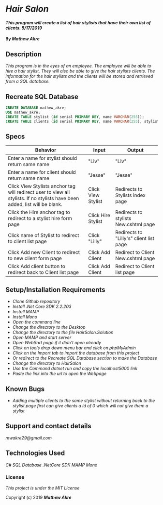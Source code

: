 # _Hair Salon_

#### _This program will create a list of hair stylists that have their own list of clients. 5/17/2019_

#### By _**Mathew Akre**_

## Description

_This program is in the eyes of an employee. The employee will be able to hire a hair stylist. They will also be able to give the hair stylists clients. The information for the hair stylists and the clients will be stored and retrieved from a SQL database._

## Recreate SQL Database
```sql
CREATE DATABASE mathew_akre;
USE mathew_akre;
CREATE TABLE stylist (id serial PRIMARY KEY, name VARCHAR(255));
CREATE TABLE clients (id serial PRIMARY KEY, name VARCHAR(255), stylist_id INT(11));
```

## Specs
|Behavior|Input|Output|
|-|-|-|
|Enter a name for stylist should return same name|"Liv"|"Liv"|
|Enter a name for client should return same name|"Jesse"|"Jesse"|
|Click View Stylists anchor tag will redirect user to view all stylists. If no stylists have been added, list will be blank. |Click View Stylist|Redirects to Stylists index page|
|Click the Hire anchor tag to redirect to a stylist hire form page|Click Hire Stylist|Redirects to stylists New.cshtml page|
|Click name of Stylist to redirect to client list page|Click "Lilly"|Redirects to "Lilly's" client list page|
|Click Add new Client to redirect to new client form page|Click Add Client|Redirect to Client New.cshtml page|
|Click Add client button to redirect back to Client list page|Click Add Client|Redirect to Client list page|



## Setup/Installation Requirements

* _Clone Github repository_
* _Install .Net Core SDK 2.2.203_
* _Install MAMP_
* _Install Mono_
* _Open the command line_
* _Change the directory to the Desktop_
* _Change the directory to the file HairSalon.Solution_
* _Open MAMP and start server_
* _Open WebSart page if it didn't open already_
* _Click on tools drop down menu bar and click on phpMyAdmin_
* _Click on the Import tab to import the database from this project_
* _Or redirect to the Recreate SQL Database section to make the Database_
* _Change the directory to HairSalon_
* _Use the Command dotnet run and copy the localhost5000 link_
* _Paste the link into the url to open the Webpage_

## Known Bugs
* _Adding multiple clients to the same stylist without returning back to the stylist page first can give clients a id of 0 which will not give them a stylist_

## Support and contact details

_mwakre29@gmail.com_

## Technologies Used

_C#_
_SQL Database_
_.NetCore SDK_
_MAMP_
_Mono_

### License

*This project is under the MIT License*

Copyright (c) 2019 **_Mathew Akre_**
